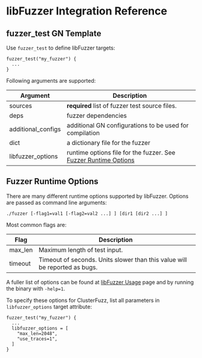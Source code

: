 # libFuzzer Integration Reference

## fuzzer_test GN Template

Use `fuzzer_test` to define libFuzzer targets:

```
fuzzer_test("my_fuzzer") {
  ...
}
```

Following arguments are supported:

| Argument | Description |
|----------|-------------|
| sources | **required** list of fuzzer test source files. |
| deps | fuzzer dependencies |
| additional_configs | additional GN configurations to be used for compilation |
| dict | a dictionary file for the fuzzer |
| libfuzzer_options | runtime options file for the fuzzer. See [Fuzzer Runtime Options](Fuzzer-Options) |


## Fuzzer Runtime Options

There are many different runtime options supported by libFuzzer. Options
are passed as command line arguments:

```
./fuzzer [-flag1=val1 [-flag2=val2 ...] ] [dir1 [dir2 ...] ]
```

Most common flags are:

| Flag | Description |
|------|-------------|
| max_len | Maximum length of test input. |
| timeout | Timeout of seconds. Units slower than this value will be reported as bugs. |

A fuller list of options can be found at [libFuzzer Usage] page and by running
the binary with `-help=1`.

To specify these options for ClusterFuzz, list all parameters in
`libfuzzer_options` target attribute:

```
fuzzer_test("my_fuzzer") {
  ...
  libfuzzer_options = [
    "max_len=2048",
    "use_traces=1",
  ]
}
```

[libFuzzer Usage]: http://llvm.org/docs/LibFuzzer.html#usage


